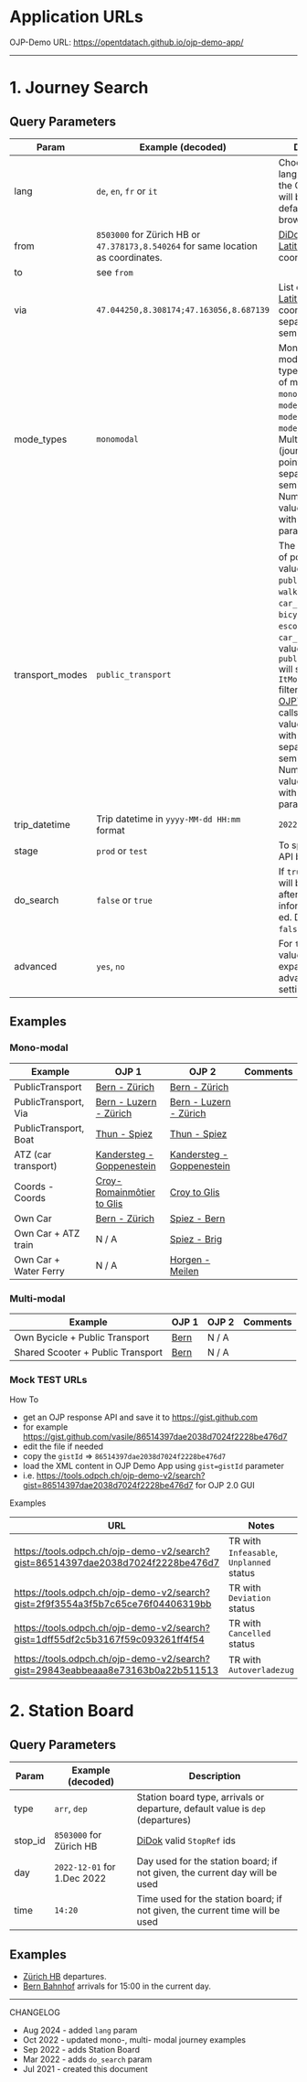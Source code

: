 # Application URLs

OJP-Demo URL: https://opentdatach.github.io/ojp-demo-app/

---- 

# 1. Journey Search

## Query Parameters

| Param  | Example (decoded) | Description |
|--|--|--|
|lang| `de`, `en`, `fr` or `it` | Choose the ISO language in which the OJP repsonse will be deliverd, default is the browser locale. |
|from| `8503000` for Zürich HB or `47.378173,8.540264` for same location as coordinates.|[DiDok](https://opentransportdata.swiss/de/dataset/didok) id or [Latitude,Longitude](https://developers.google.com/maps/documentation/javascript/reference/coordinates) coordinates. |
|to|see `from`| |
|via| `47.044250,8.308174;47.163056,8.687139` | List of [Latitude,Longitude](https://developers.google.com/maps/documentation/javascript/reference/coordinates) coordinates separated by semi-colon `;`. |
| mode_types | `monomodal` | Mono-, multi- modal journey type switcher. List of mode types: `monomodal`, `mode_at_start`, `mode_at_end`, `mode_at_start_end`.  Multiple values (journeys with via points) are separated by semi-colon `;`. Number of the values is equal with number of via parameters + 1 |
| transport_modes | `public_transport` | The MOT used, list of possible values": `public_transport`, `walking` `cycle`, `car_self_driving`, `bicycle_rental`, `escooter_rental`, `car_sharing`. All values, except `public_transport` will set `ItModesToCover` filter in the [OJPTripRequest](https://opentransportdata.swiss/de/cookbook/ojptriprequest/) calls. Multiple values (joruneys with via points) are separated by semi-colon `;`. Number of the values is equal with number of via parameters + 1 |
| trip_datetime | Trip datetime in `yyyy-MM-dd HH:mm` format | `2022-08-01 10:00` |
| stage | `prod` or `test` | To specify the OJP API backend. |
| do_search | `false` or `true` | If `true` the search will be performed after the endpoints information is init-ed. Default is `false`. |
| advanced | `yes`, `no` | For `true`, `yes` values it will expand the advanced search settings panel |

## Examples

### Mono-modal

| Example | OJP 1 | OJP 2 | Comments |
|-|-|-|-|
| PublicTransport | [Bern - Zürich](https://tools.odpch.ch/beta-ojp-demo/search?from=8507000&to=8503000&do_search=yes) | [Bern - Zürich](https://tools.odpch.ch/ojp-demo-v2/search?from=8507000&to=8503000&do_search=yes) |  |
| PublicTransport, Via | [Bern - Luzern - Zürich](https://tools.odpch.ch/beta-ojp-demo/search?from=8507000&to=8503000&via=8505000&do_search=yes) | [Bern - Luzern - Zürich](https://tools.odpch.ch/ojp-demo-v2/search?from=8507000&to=8503000&via=8505000&do_search=yes) |  |
| PublicTransport, Boat | [Thun - Spiez](https://tools.odpch.ch/beta-ojp-demo/search?from=8507100&to=8507483&public_transport_modes=water) | [Thun - Spiez](https://tools.odpch.ch/ojp-demo-v2/search?from=8507100&to=8507483&public_transport_modes=water) |  |
| ATZ (car transport) | [Kandersteg - Goppenestein](https://tools.odpch.ch/beta-ojp-demo/search?from=8511171&to=8519655) | [Kandersteg - Goppenestein](https://tools.odpch.ch/ojp-demo-v2/search?from=8511171&to=8519655) |  |
| Coords - Coords | [Croy-Romainmôtier to Glis](https://tools.odpch.ch/beta-ojp-demo/search?from=46.673066,6.462309&to=46.311076,7.977560) | [Croy to Glis](https://tools.odpch.ch/ojp-demo-v2/search?from=46.695176,6.479795&to=46.311076,7.977560) |  |
| Own Car | [Bern - Zürich](https://tools.odpch.ch/beta-ojp-demo/search?from=8507000&to=8503000&transport_modes=self-drive-car) | [Spiez - Bern](https://tools.odpch.ch/ojp-demo-v2/search?from=8507483&to=8507000&transport_modes=car&do_search=yes) |  |
| Own Car + ATZ train | N / A | [Spiez - Brig](https://tools.odpch.ch/ojp-demo-v2/search?from=8507483&to=8501609&transport_modes=car&do_search=yes) |  |
| Own Car + Water Ferry | N / A | [Horgen - Meilen](https://tools.odpch.ch/ojp-demo-v2/search?from=8590653&to=8576083&transport_modes=car&do_search=yes) |  |



### Multi-modal

| Example | OJP 1 | OJP 2 | Comments |
|-|-|-|-|
| Own Bycicle + Public Transport | [Bern](https://tools.odpch.ch/beta-ojp-demo/search?from=46.952926,7.426087&to=8588998&mode_types=mode_at_start&transport_modes=cycle) | N / A |  |
| Shared Scooter + Public Transport | [Bern](https://tools.odpch.ch/beta-ojp-demo/search?from=46.952926,7.426087&to=8588998&mode_types=mode_at_start&transport_modes=escooter_rental) | N / A |  |


### Mock TEST URLs

How To

- get an OJP response API and save it to https://gist.github.com
- for example https://gist.github.com/vasile/86514397dae2038d7024f2228be476d7
- edit the file if needed
- copy the `gistId` => `86514397dae2038d7024f2228be476d7`
- load the XML content in OJP Demo App using `gist=gistId` parameter
- i.e. https://tools.odpch.ch/ojp-demo-v2/search?gist=86514397dae2038d7024f2228be476d7 for OJP 2.0 GUI

Examples

| URL | Notes |
|-----|-------|
| https://tools.odpch.ch/ojp-demo-v2/search?gist=86514397dae2038d7024f2228be476d7 | TR with `Infeasable`, `Unplanned` status |
| https://tools.odpch.ch/ojp-demo-v2/search?gist=2f9f3554a3f5b7c65ce76f04406319bb | TR with `Deviation` status |
| https://tools.odpch.ch/ojp-demo-v2/search?gist=1dff55df2c5b3167f59c093261ff4f54 | TR with `Cancelled` status |
| https://tools.odpch.ch/ojp-demo-v2/search?gist=29843eabbeaaa8e73163b0a22b511513 | TR with `Autoverladezug` |


# 2. Station Board

## Query Parameters

| Param  | Example (decoded) | Description |
|--|--|--|
|type| `arr`, `dep` | Station board type, arrivals or departure, default value is `dep` (departures) |
|stop_id| `8503000` for Zürich HB | [DiDok](https://opentransportdata.swiss/de/dataset/didok) valid `StopRef` ids |
|day| `2022-12-01` for 1.Dec 2022 | Day used for the station board; if not given, the current day will be used |
|time| `14:20` | Time used for the station board; if not given, the current time will be used |


## Examples

- [Zürich HB](https://opentdatach.github.io/ojp-demo-app/board?stop_id=8503000) departures.
- [Bern Bahnhof](https://opentdatach.github.io/ojp-demo-app/board?type=arr&stop_id=8576646&time=15:00) arrivals for 15:00 in the current day.

----

CHANGELOG
- Aug 2024 - added `lang` param
- Oct 2022 - updated mono-, multi- modal journey examples
- Sep 2022 - adds Station Board
- Mar 2022 - adds `do_search` param
- Jul 2021 - created this document